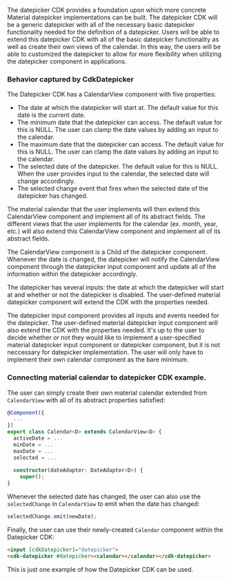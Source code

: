 The datepicker CDK provides a foundation upon which more concrete Material datepicker 
implementations can be built. The datepicker CDK will be a generic datepicker with all of the
necessary basic datepicker functionality needed for the definition of a datepicker. Users will be
able to extend this datepicker CDK with all of the basic datepicker functionality as well as create
their own views of the calendar. In this way, the users will be able to customized the datepicker
to allow for more flexibility when utilizing the datepicker component in applications.

### Behavior captured by CdkDatepicker
The Datepicker CDK has a CalendarView component with five properties:
 * The date at which the datepicker will start at. The default value for this date is the current
 date.
 * The minimum date that the datepicker can access. The default value for this is NULL. The user can
 clamp the date values by adding an input to the calendar.
 * The maximum date that the datepicker can access. The default value for this is NULL. The user can
 clamp the date values by adding an input to the calendar.
 * The selected date of the datepicker. The default value for this is NULL. When the user provides
 input to the calendar, the selected date will change accordingly.
 * The selected change event that fires when the selected date of the datepicker has changed.

The material calendar that the user implements will then extend this CalendarView component and
implement all of its abstract fields. The different views that the user implements for the calendar
(ex. month, year, etc.) will also extend this CalendarView component and implement all of its
abstract fields.

The CalendarView component is a Child of the datepicker component. Whenever the date is changed,
the datepicker will notify the CalendarView component through the datepicker input component and
update all of the information within the datepicker accordingly.

The datepicker has several inputs: the date at which the datepicker will start at and whether or
not the datepicker is disabled. The user-defined material datepicker component will extend the 
CDK with the properties needed.

The datepicker input component provides all inputs and events needed for the datepicker. The
user-defined material datepicker input component will also extend the CDK with the properties
needed. It's up to the user to decide whether or not they would like to implement a
user-specified material datepicker input component or datepicker component, but it is not
neccessary for datepicker implementation. The user will only have to implement their own
calendar component as the bare minimum.

### Connecting material calendar to datepicker CDK example.

The user can simply create their own material calendar extended from `CalendarView` with all of 
its abstract properties satisfied:

```ts
@Component({
  ...
})
export class Calendar<D> extends CalendarView<D> {
  activeDate = ...
  minDate = ...
  maxDate = ...
  selected = ...
  
  constructor(dateAdapter: DateAdapter<D>) {
    super();
}
```

Whenever the selected date has changed, the user can also use the `selectedChange` in
`CalendarView` to emit when the date has changed:

```ts
selectedChange.emit(newDate);
```

Finally, the user can use their newly-created `Calendar` component within the Datepicker CDK:

```html
<input [cdkDatepicker]="datepicker">
<cdk-datepicker #datepicker><calendar></calendar></cdk-datepicker>
```

This is just one example of how the Datepicker CDK can be used.

